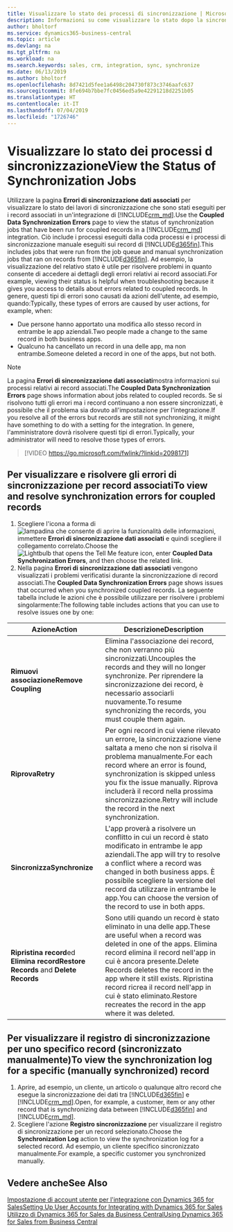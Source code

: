```yaml
---
title: Visualizzare lo stato dei processi di sincronizzazione | Microsoft Docs
description: Informazioni su come visualizzare lo stato dopo la sincronizzazione di record associati.
author: bholtorf
ms.service: dynamics365-business-central
ms.topic: article
ms.devlang: na
ms.tgt_pltfrm: na
ms.workload: na
ms.search.keywords: sales, crm, integration, sync, synchronize
ms.date: 06/13/2019
ms.author: bholtorf
ms.openlocfilehash: 8d7421d5fee1a6498c204730f873c3746aafc637
ms.sourcegitcommit: 8fe694b7bbe7fc0456ed5a9e42291218d2251b05
ms.translationtype: HT
ms.contentlocale: it-IT
ms.lasthandoff: 07/04/2019
ms.locfileid: "1726746"
---
```

# <a name="view-the-status-of-synchronization-jobs"></a><span data-ttu-id="c8276-103">Visualizzare lo stato dei processi d sincronizzazione</span><span class="sxs-lookup"><span data-stu-id="c8276-103">View the Status of Synchronization Jobs</span></span>
<span data-ttu-id="c8276-104">Utilizzare la pagina **Errori di sincronizzazione dati associati** per visualizzare lo stato dei lavori di sincronizzazione che sono stati eseguiti per i record associati in un'integrazione di [!INCLUDE[crm_md](includes/crm_md.md)].</span><span class="sxs-lookup"><span data-stu-id="c8276-104">Use the **Coupled Data Synchronization Errors** page to view the status of synchronization jobs that have been run for coupled records in a [!INCLUDE[crm_md](includes/crm_md.md)] integration.</span></span> <span data-ttu-id="c8276-105">Ciò include i processi eseguiti dalla coda processi e i processi di sincronizzazione manuale eseguiti sui record di [!INCLUDE[d365fin](includes/d365fin_md.md)].</span><span class="sxs-lookup"><span data-stu-id="c8276-105">This includes jobs that were run from the job queue and manual synchronization jobs that ran on records from [!INCLUDE[d365fin](includes/d365fin_md.md)].</span></span> <span data-ttu-id="c8276-106">Ad esempio, la visualizzazione del relativo stato è utile per risolvere problemi in quanto consente di accedere ai dettagli degli errori relativi ai record associati.</span><span class="sxs-lookup"><span data-stu-id="c8276-106">For example, viewing their status is helpful when troubleshooting because it gives you access to details about errors related to coupled records.</span></span> <span data-ttu-id="c8276-107">In genere, questi tipi di errori sono causati da azioni dell'utente, ad esempio, quando:</span><span class="sxs-lookup"><span data-stu-id="c8276-107">Typically, these types of errors are caused by user actions, for example, when:</span></span>  

* <span data-ttu-id="c8276-108">Due persone hanno apportato una modifica allo stesso record in entrambe le app aziendali.</span><span class="sxs-lookup"><span data-stu-id="c8276-108">Two people made a change to the same record in both business apps.</span></span>
* <span data-ttu-id="c8276-109">Qualcuno ha cancellato un record in una delle app, ma non entrambe.</span><span class="sxs-lookup"><span data-stu-id="c8276-109">Someone deleted a record in one of the apps, but not both.</span></span>

> [!Note]
> <span data-ttu-id="c8276-110">La pagina **Errori di sincronizzazione dati associati**mostra informazioni sui processi relativi ai record associati.</span><span class="sxs-lookup"><span data-stu-id="c8276-110">The **Coupled Data Synchronization Errors** page shows information about jobs related to coupled records.</span></span> <span data-ttu-id="c8276-111">Se si risolvono tutti gli errori ma i record continuano a non essere sincronizzati, è possibile che il problema sia dovuto all'impostazione per l'integrazione.</span><span class="sxs-lookup"><span data-stu-id="c8276-111">If you resolve all of the errors but records are still not synchronizing, it might have something to do with a setting for the integration.</span></span> <span data-ttu-id="c8276-112">In genere, l'amministratore dovrà risolvere questi tipi di errori.</span><span class="sxs-lookup"><span data-stu-id="c8276-112">Typically, your administrator will need to resolve those types of errors.</span></span>   

> [!VIDEO https://go.microsoft.com/fwlink/?linkid=2098171]

## <a name="to-view-and-resolve-synchronization-errors-for-coupled-records"></a><span data-ttu-id="c8276-113">Per visualizzare e risolvere gli errori di sincronizzazione per record associati</span><span class="sxs-lookup"><span data-stu-id="c8276-113">To view and resolve synchronization errors for coupled records</span></span>
1. <span data-ttu-id="c8276-114">Scegliere l'icona a forma di ![lampadina che consente di aprire la funzionalità delle informazioni](media/ui-search/search_small.png "Informazioni sull'operazione che si desidera eseguire"), immettere **Errori di sincronizzazione dati associati** e quindi scegliere il collegamento correlato.</span><span class="sxs-lookup"><span data-stu-id="c8276-114">Choose the ![Lightbulb that opens the Tell Me feature](media/ui-search/search_small.png "Tell me what you want to do") icon, enter **Coupled Data Synchronization Errors**, and then choose the related link.</span></span>
2. <span data-ttu-id="c8276-115">Nella pagina **Errori di sincronizzazione dati associati** vengono visualizzati i problemi verificatisi durante la sincronizzazione di record associati.</span><span class="sxs-lookup"><span data-stu-id="c8276-115">The **Coupled Data Synchronization Errors** page shows issues that occurred when you synchronized coupled records.</span></span> <span data-ttu-id="c8276-116">La seguente tabella include le azioni che è possibile utilizzare per risolvere i problemi singolarmente:</span><span class="sxs-lookup"><span data-stu-id="c8276-116">The following table includes actions that you can use to resolve issues one by one:</span></span>

|<span data-ttu-id="c8276-117">Azione</span><span class="sxs-lookup"><span data-stu-id="c8276-117">Action</span></span>|<span data-ttu-id="c8276-118">Descrizione</span><span class="sxs-lookup"><span data-stu-id="c8276-118">Description</span></span>|
|----|----|
|<span data-ttu-id="c8276-119">**Rimuovi associazione**</span><span class="sxs-lookup"><span data-stu-id="c8276-119">**Remove Coupling**</span></span>|<span data-ttu-id="c8276-120">Elimina l'associazione dei record, che non verranno più sincronizzati.</span><span class="sxs-lookup"><span data-stu-id="c8276-120">Uncouples the records and they will no longer synchronize.</span></span> <span data-ttu-id="c8276-121">Per riprendere la sincronizzazione dei record, è necessario associarli nuovamente.</span><span class="sxs-lookup"><span data-stu-id="c8276-121">To resume synchronizing the records, you must couple them again.</span></span>|
|<span data-ttu-id="c8276-122">**Riprova**</span><span class="sxs-lookup"><span data-stu-id="c8276-122">**Retry**</span></span>|<span data-ttu-id="c8276-123">Per ogni record in cui viene rilevato un errore, la sincronizzazione viene saltata a meno che non si risolva il problema manualmente.</span><span class="sxs-lookup"><span data-stu-id="c8276-123">For each record where an error is found, synchronization is skipped unless you fix the issue manually.</span></span> <span data-ttu-id="c8276-124">Riprova includerà il record nella prossima sincronizzazione.</span><span class="sxs-lookup"><span data-stu-id="c8276-124">Retry will include the record in the next synchronization.</span></span>|
|<span data-ttu-id="c8276-125">**Sincronizza**</span><span class="sxs-lookup"><span data-stu-id="c8276-125">**Synchronize**</span></span>|<span data-ttu-id="c8276-126">L'app proverà a risolvere un conflitto in cui un record è stato modificato in entrambe le app aziendali.</span><span class="sxs-lookup"><span data-stu-id="c8276-126">The app will try to resolve a conflict where a record was changed in both business apps.</span></span> <span data-ttu-id="c8276-127">È possibile scegliere la versione del record da utilizzare in entrambe le app.</span><span class="sxs-lookup"><span data-stu-id="c8276-127">You can choose the version of the record to use in both apps.</span></span>|
|<span data-ttu-id="c8276-128">**Ripristina record**ed **Elimina record**</span><span class="sxs-lookup"><span data-stu-id="c8276-128">**Restore Records** and **Delete Records**</span></span>|<span data-ttu-id="c8276-129">Sono utili quando un record è stato eliminato in una delle app.</span><span class="sxs-lookup"><span data-stu-id="c8276-129">These are useful when a record was deleted in one of the apps.</span></span> <span data-ttu-id="c8276-130">Elimina record elimina il record nell'app in cui è ancora presente.</span><span class="sxs-lookup"><span data-stu-id="c8276-130">Delete Records deletes the record in the app where it still exists.</span></span> <span data-ttu-id="c8276-131">Ripristina record ricrea il record nell'app in cui è stato eliminato.</span><span class="sxs-lookup"><span data-stu-id="c8276-131">Restore recreates the record in the app where it was deleted.</span></span>|

## <a name="to-view-the-synchronization-log-for-a-specific-manually-synchronized-record"></a><span data-ttu-id="c8276-132">Per visualizzare il registro di sincronizzazione per uno specifico record (sincronizzato manualmente)</span><span class="sxs-lookup"><span data-stu-id="c8276-132">To view the synchronization log for a specific (manually synchronized) record</span></span>
1. <span data-ttu-id="c8276-133">Aprire, ad esempio, un cliente, un articolo o qualunque altro record che esegue la sincronizzazione dei dati tra [!INCLUDE[d365fin](includes/d365fin_md.md)] e [!INCLUDE[crm_md](includes/crm_md.md)].</span><span class="sxs-lookup"><span data-stu-id="c8276-133">Open, for example, a customer, item or any other record that is synchronizing data between [!INCLUDE[d365fin](includes/d365fin_md.md)] and [!INCLUDE[crm_md](includes/crm_md.md)].</span></span>
2. <span data-ttu-id="c8276-134">Scegliere l'azione **Registro sincronizzazione** per visualizzare il registro di sincronizzazione per un record selezionato.</span><span class="sxs-lookup"><span data-stu-id="c8276-134">Choose the **Synchronization Log** action to view the synchronization log for a selected record.</span></span> <span data-ttu-id="c8276-135">Ad esempio, un cliente specifico sincronizzato manualmente.</span><span class="sxs-lookup"><span data-stu-id="c8276-135">For example, a specific customer you synchronized manually.</span></span>

## <a name="see-also"></a><span data-ttu-id="c8276-136">Vedere anche</span><span class="sxs-lookup"><span data-stu-id="c8276-136">See Also</span></span>  
[<span data-ttu-id="c8276-137">Impostazione di account utente per l'integrazione con Dynamics 365 for Sales</span><span class="sxs-lookup"><span data-stu-id="c8276-137">Setting Up User Accounts for Integrating with Dynamics 365 for Sales</span></span>](admin-setting-up-integration-with-dynamics-sales.md)  
[<span data-ttu-id="c8276-138">Utilizzo di Dynamics 365 for Sales da Business Central</span><span class="sxs-lookup"><span data-stu-id="c8276-138">Using Dynamics 365 for Sales from Business Central</span></span>](marketing-integrate-dynamicscrm.md)
